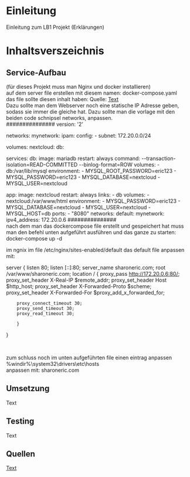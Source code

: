 # Einleitung
Einleitung zum LB1 Projekt (Erklärungen)

# Inhaltsverszeichnis

## Service-Aufbau 


(für dieses Projekt muss man Nginx und docker installieren)
<br>
auf dem server file erstellen mit diesem namen:
docker-compose.yaml
<br>
das file sollte diesen inhalt haben: Quelle:
[Text](https://hub.docker.com/_/nextcloud)
<br>
Dazu sollte man dem Webserver noch eine statische IP Adresse geben, sodass sie immer die gleiche hat. 
Dazu sollte man die vorlage mit den beiden code schnipsel networks, anpassen.
<br>
###############
version: '2'

networks:
  mynetwork:
    ipam:
      config:
        - subnet: 172.20.0.0/24

volumes:
  nextcloud:
  db:

services:
  db:
    image: mariadb
    restart: always
    command: --transaction-isolation=READ-COMMITTED --binlog-format=ROW
    volumes:
      - db:/var/lib/mysql
    environment:
      - MYSQL_ROOT_PASSWORD=eric123
      - MYSQL_PASSWORD=eric123
      - MYSQL_DATABASE=nextcloud
      - MYSQL_USER=nextcloud

  app:
    image: nextcloud
    restart: always
    links:
      - db
    volumes:
      - nextcloud:/var/www/html
    environment:
      - MYSQL_PASSWORD=eric123
      - MYSQL_DATABASE=nextcloud
      - MYSQL_USER=nextcloud
      - MYSQL_HOST=db
    ports:
      - "8080"
    networks:
      default:
      mynetwork:
        ipv4_address: 172.20.0.6
###############
<br>
nach dem man das dockercompose file erstellt und gespeichert hat muss man den befehl unten aufgeführt ausführen und das ganze zu starten:
<br>
docker-compose up -d
<br>



im ngnix im file /etc/nginx/sites-enabled/default das default file anpassen mit:
<br>

server {
        listen 80;
        listen [::]:80;
        server_name sharoneric.com;
    root /var/www/sharoneric.com;
        location / {
        proxy_pass http://172.20.0.6:80/;
    proxy_set_header   X-Real-IP $remote_addr;
        proxy_set_header   Host $http_host;
        proxy_set_header   X-Forwarded-Proto $scheme;
        proxy_set_header   X-Forwarded-For  $proxy_add_x_forwarded_for;

        proxy_connect_timeout 30;
        proxy_send_timeout 30;
        proxy_read_timeout 30;

        }
}




<br>

zum schluss noch im unten aufgeführten file einen eintrag anpassen
<br>
%windir%\system32\drivers\etc\hosts
<br>
anpassen mit: sharoneric.com
<br>

## Umsetzung
Text

## Testing
Text

## Quellen
[Text](https://hub.docker.com/_/nextcloud)

